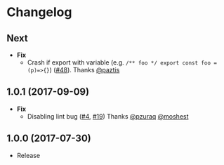 # Changelog

## Next
- **Fix**
  - Crash if export with variable (e.g. `/** foo */ export const foo = (p)=>{}`) ([#48](https://github.com/esdocs/esdocs-plugins/pull/48)). Thanks [@paztis](https://github.com/paztis)

## 1.0.1 (2017-09-09)
- **Fix**
  - Disabling lint bug ([#4](https://github.com/esdocs/esdocs-plugins/pull/4), [#19](https://github.com/esdocs/esdocs-plugins/pull/19)) Thanks [@pzuraq](https://github.com/pzuraq) [@moshest](https://github.com/moshest)

## 1.0.0 (2017-07-30)
- Release
